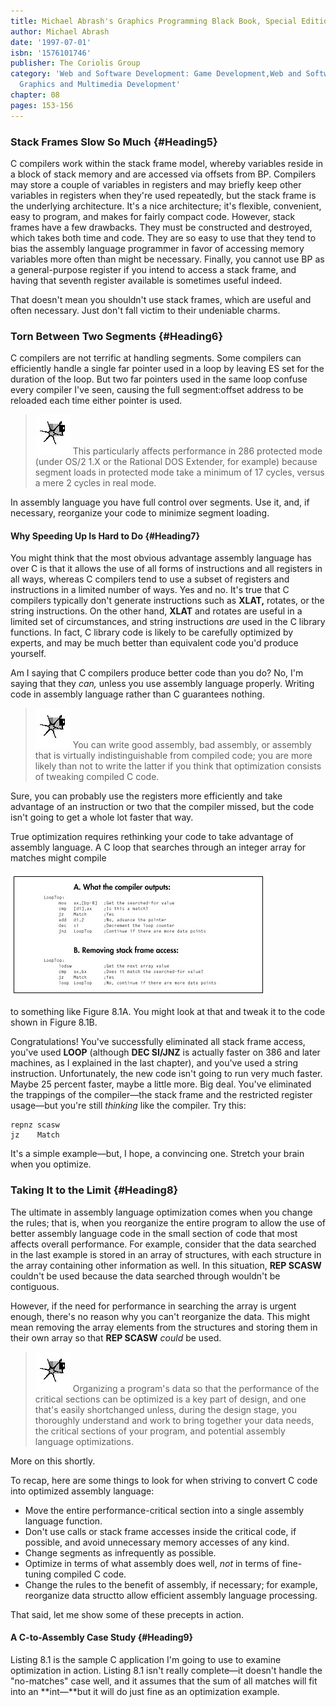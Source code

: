 ```yaml
---
title: Michael Abrash's Graphics Programming Black Book, Special Edition
author: Michael Abrash
date: '1997-07-01'
isbn: '1576101746'
publisher: The Coriolis Group
category: 'Web and Software Development: Game Development,Web and Software Development:
  Graphics and Multimedia Development'
chapter: 08
pages: 153-156
---
```


### Stack Frames Slow So Much {#Heading5}

C compilers work within the stack frame model, whereby variables reside
in a block of stack memory and are accessed via offsets from BP.
Compilers may store a couple of variables in registers and may briefly
keep other variables in registers when they're used repeatedly, but the
stack frame is the underlying architecture. It's a nice architecture;
it's flexible, convenient, easy to program, and makes for fairly compact
code. However, stack frames have a few drawbacks. They must be
constructed and destroyed, which takes both time and code. They are so
easy to use that they tend to bias the assembly language programmer in
favor of accessing memory variables more often than might be necessary.
Finally, you cannot use BP as a general-purpose register if you intend
to access a stack frame, and having that seventh register available is
sometimes useful indeed.

That doesn't mean you shouldn't use stack frames, which are useful and
often necessary. Just don't fall victim to their undeniable charms.

### Torn Between Two Segments {#Heading6}

C compilers are not terrific at handling segments. Some compilers can
efficiently handle a single far pointer used in a loop by leaving ES set
for the duration of the loop. But two far pointers used in the same loop
confuse every compiler I've seen, causing the full segment:offset
address to be reloaded each time either pointer is used.

> ![](images/i.jpg)
> This particularly affects performance in 286 protected mode (under OS/2
> 1.X or the Rational DOS Extender, for example) because segment loads in
> protected mode take a minimum of 17 cycles, versus a mere 2 cycles in
> real mode.

In assembly language you have full control over segments. Use it, and,
if necessary, reorganize your code to minimize segment loading.

#### Why Speeding Up Is Hard to Do {#Heading7}

You might think that the most obvious advantage assembly language has
over C is that it allows the use of all forms of instructions and all
registers in all ways, whereas C compilers tend to use a subset of
registers and instructions in a limited number of ways. Yes and no. It's
true that C compilers typically don't generate instructions such as
**XLAT,** rotates, or the string instructions. On the other hand,
**XLAT** and rotates are useful in a limited set of circumstances, and
string instructions *are* used in the C library functions. In fact, C
library code is likely to be carefully optimized by experts, and may be
much better than equivalent code you'd produce yourself.

Am I saying that C compilers produce better code than you do? No, I'm
saying that they *can,* unless you use assembly language properly.
Writing code in assembly language rather than C guarantees nothing.

> ![](images/i.jpg)
> You can write good assembly, bad assembly, or assembly that is virtually
> indistinguishable from compiled code; you are more likely than not to
> write the latter if you think that optimization consists of tweaking
> compiled C code.

Sure, you can probably use the registers more efficiently and take
advantage of an instruction or two that the compiler missed, but the
code isn't going to get a whole lot faster that way.

True optimization requires rethinking your code to take advantage of
assembly language. A C loop that searches through an integer array for
matches might compile

![**Figure 8.1**  *Tweaked compiler output for a loop.*](images/08-01.jpg)

to something like Figure 8.1A. You might look at that and tweak it to
the code shown in Figure 8.1B.

Congratulations! You've successfully eliminated all stack frame access,
you've used **LOOP** (although **DEC SI/JNZ** is actually faster on 386
and later machines, as I explained in the last chapter), and you've used
a string instruction. Unfortunately, the new code isn't going to run
very much faster. Maybe 25 percent faster, maybe a little more. Big
deal. You've eliminated the trappings of the compiler—the stack frame
and the restricted register usage—but you're still *thinking* like the
compiler. Try this:

    repnz scasw
    jz    Match

It's a simple example—but, I hope, a convincing one. Stretch your brain
when you optimize.

### Taking It to the Limit {#Heading8}

The ultimate in assembly language optimization comes when you change the
rules; that is, when you reorganize the entire program to allow the use
of better assembly language code in the small section of code that most
affects overall performance. For example, consider that the data
searched in the last example is stored in an array of structures, with
each structure in the array containing other information as well. In
this situation, **REP SCASW** couldn't be used because the data searched
through wouldn't be contiguous.

However, if the need for performance in searching the array is urgent
enough, there's no reason why you can't reorganize the data. This might
mean removing the array elements from the structures and storing them in
their own array so that **REP SCASW** *could* be used.

> ![](images/i.jpg)
> Organizing a program's data so that the performance of the critical
> sections can be optimized is a key part of design, and one that's easily
> shortchanged unless, during the design stage, you thoroughly understand
> and work to bring together your data needs, the critical sections of
> your program, and potential assembly language optimizations.

More on this shortly.

To recap, here are some things to look for when striving to convert C
code into optimized assembly language:

  * Move the entire performance-critical section into a single assembly
    language function.
  * Don't use calls or stack frame accesses inside the critical code, if
    possible, and avoid unnecessary memory accesses of any kind.
  * Change segments as infrequently as possible.
  * Optimize in terms of what assembly does well, *not* in terms of
    fine-tuning compiled C code.
  * Change the rules to the benefit of assembly, if necessary; for
    example, reorganize data structto allow efficient assembly language
    processing.

That said, let me show some of these precepts in action.

#### A C-to-Assembly Case Study {#Heading9}

Listing 8.1 is the sample C application I'm going to use to examine
optimization in action. Listing 8.1 isn't really complete—it doesn't
handle the "no-matches" case well, and it assumes that the sum of all
matches will fit into an **int—**but it will do just fine as an
optimization example.